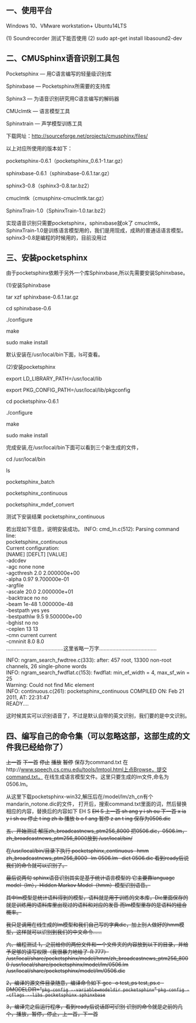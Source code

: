 ## 一、使用平台

Windows 10、VMware workstation+ Ubuntu14LTS

(1) Soundrecorder 测试下能否使用
(2) sudo apt-get install libasound2-dev

## 二、CMUSphinx语音识别工具包

Pocketsphinx — 用C语言编写的轻量级识别库

Sphinxbase — Pocketsphinx所需要的支持库

Sphinx3 — 为语音识别研究用C语言编写的解码器

CMUclmtk — 语言模型工具

Sphinxtrain — 声学模型训练工具

下载网址：http://sourceforge.net/projects/cmusphinx/files/

以上对应所使用的版本如下：

pocketsphinx-0.6.1（pocketsphinx_0.6.1-1.tar.gz）

sphinxbase-0.6.1（sphinxbase-0.6.1.tar.gz）

sphinx3-0.8（sphinx3-0.8.tar.bz2）

cmuclmtk（cmusphinx-cmuclmtk.tar.gz）

SphinxTrain-1.0（SphinxTrain-1.0.tar.bz2）

实现语音识别只需要pocketsphinx，sphinxbase就ok了
cmuclmtk，SphinxTrain-1.0是训练语言模型用的，我们是用现成，成熟的普通话语言模型。
sphinx3-0.8是编程的时候用的，目前没用过

## 三、安装pocketsphinx

由于pocketsphinx依赖于另外一个库Sphinxbase,所以先需要安装Sphinxbase。

(1)安装Sphinxbase

tar xzf sphinxbase-0.6.1.tar.gz

cd sphinxbase-0.6

./configure

make

sudo make install

默认安装在/usr/local/bin下面，ls可查看。

(2)安装pocketsphinx

export  LD_LIBRARY_PATH=/usr/local/lib

export  PKG_CONFIG_PATH=/usr/local/lib/pkgconfig

cd  pocketsphinx-0.6.1

./configure

make

sudo make install

完成安装,在/usr/local/bin下面可以看到三个新生成的文件，

cd  /usr/local/bin

ls

pocketsphinx_batch

pocketsphinx_continuous

pocketsphinx_mdef_convert

测试下安装结果
pocketsphinx_continuous

若出现如下信息，说明安装成功。
INFO: cmd_ln.c(512): Parsing command line:  
pocketsphinx_continuous  
Current configuration:  
[NAME]              [DEFLT]             [VALUE]  
-adcdev                       
-agc              none             none  
-agcthresh     2.0         2.000000e+00  
-alpha           0.97              9.700000e-01  
-argfile                  
-ascale          20.0              2.000000e+01  
-backtrace     no          no  
-beam           1e-48            1.000000e-48  
-bestpath      yes         yes  
-bestpathlw  9.5         9.500000e+00  
-bghist          no          no  
-ceplen          13          13  
-cmn             current          current  
-cmninit 8.0         8.0  
…………………………………这里省略一万字…………………………………

INFO: ngram_search_fwdtree.c(333): after: 457 root, 13300 non-root channels, 26 single-phone words  
INFO: ngram_search_fwdflat.c(153): fwdflat: min_ef_width = 4, max_sf_win = 25  
Warning: Could not find Mic element  
INFO: continuous.c(261): pocketsphinx_continuous COMPILED ON: Feb 21 2011, AT: 22:31:47  
READY....  

这时候其实可以识别语音了，不过是默认自带的英文识别，我们要的是中文识别。

## 四、编写自己的命令集（可以忽略这部，这部生成的文件我已经给你了）
<s>上一首</s>
<s>下一首</s>
<s>停止</s>
<s>播放</s>
<s>暂停</s>
保存为command.txt
在http://www.speech.cs.cmu.edu/tools/lmtool.html上点Browse，提交command.txt，
在线生成语言模型文件。这里只要生成的lm文件,命名为0506.lm。

从这里下载pocketsphinx-win32,解压后在/model/lm/zh_cn有个mandarin_notone.dic的文件，
打开后，搜索command.txt里面的词，然后替换相应的内容，替换后的内容如下
</S>    EH S
<S>    EH S
上一首  sh ang y i sh ou
下一首  x ia y i sh ou
停止    t ing zh ib
播放    b o f ang
暂停    z an t ing
保存为0506.dic

五、开始测试
解压zh_broadcastnews_ptm256_8000
把0506.dic，0506.lm，zh_broadcastnews_ptm256_8000放到 /usr/local/bin/

在/usr/local/bin/目录下执行
pocketsphinx_continuous -hmm zh_broadcastnews_ptm256_8000 -lm 0506.lm -dict 0506.dic
看到ready后说我们的命令就可以识别了。

最后说两句
sphinx语音识别其实是基于统计语言模型的
它主要靠language model（lm），Hidden Markov Model（hmm）模型识别语音。

其中lm模型是统计语料得到的模型，语料就是用于训练的文本库，Dic里面保存的就是训练用的语料库里出现过的语料和对应的发音
而lm模型里存的是语料的组合概率。

我只是调用在线生成的lm模型和我们自己写的字典dic，加上别人做好的hmm模型，这样就可以识别到我们的中文命令……

六、编程测试
1，之前给你的两份文件和一个文件夹的内容放到以下的目录，并给予足够的读写权限（我很暴力地给了-R 777）
/usr/local/share/pocketsphinx/model/hmm/zh_broadcastnews_ptm256_8000
/usr/local/share/pocketsphinx/model/lm/0506.lm
/usr/local/share/pocketsphinx/model/lm/0506.dic

2，编译的源文件目录随意，编译命令如下
gcc -o test_ps test_ps.c -DMODELDIR=\"`pkg-config --variable=modeldir pocketsphinx`\" `pkg-config --cflags --libs pocketsphinx sphinxbase`

3，编译完之后运行程序，看到ready后说话即可识别
识别的命令就是之前的几个，播放，暂停，停止，上一首，下一首